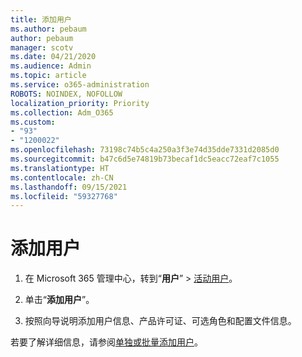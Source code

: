 ```yaml
---
title: 添加用户
ms.author: pebaum
author: pebaum
manager: scotv
ms.date: 04/21/2020
ms.audience: Admin
ms.topic: article
ms.service: o365-administration
ROBOTS: NOINDEX, NOFOLLOW
localization_priority: Priority
ms.collection: Adm_O365
ms.custom:
- "93"
- "1200022"
ms.openlocfilehash: 73198c74b5c4a250a3f3e74d35dde7331d2085d0
ms.sourcegitcommit: b47c6d5e74819b73becaf1dc5eacc72eaf7c1055
ms.translationtype: HT
ms.contentlocale: zh-CN
ms.lasthandoff: 09/15/2021
ms.locfileid: "59327768"
---
```

# <a name="add-a-user"></a>添加用户

1. 在 Microsoft 365 管理中心，转到“**用户**” >  [活动用户](https://admin.microsoft.com/Adminportal/Home?source=applauncher#/users)。

2. 单击“**添加用户**”。

3. 按照向导说明添加用户信息、产品许可证、可选角色和配置文件信息。

若要了解详细信息，请参阅[单独或批量添加用户](https://docs.microsoft.com/microsoft-365/admin/add-users/add-users)。
